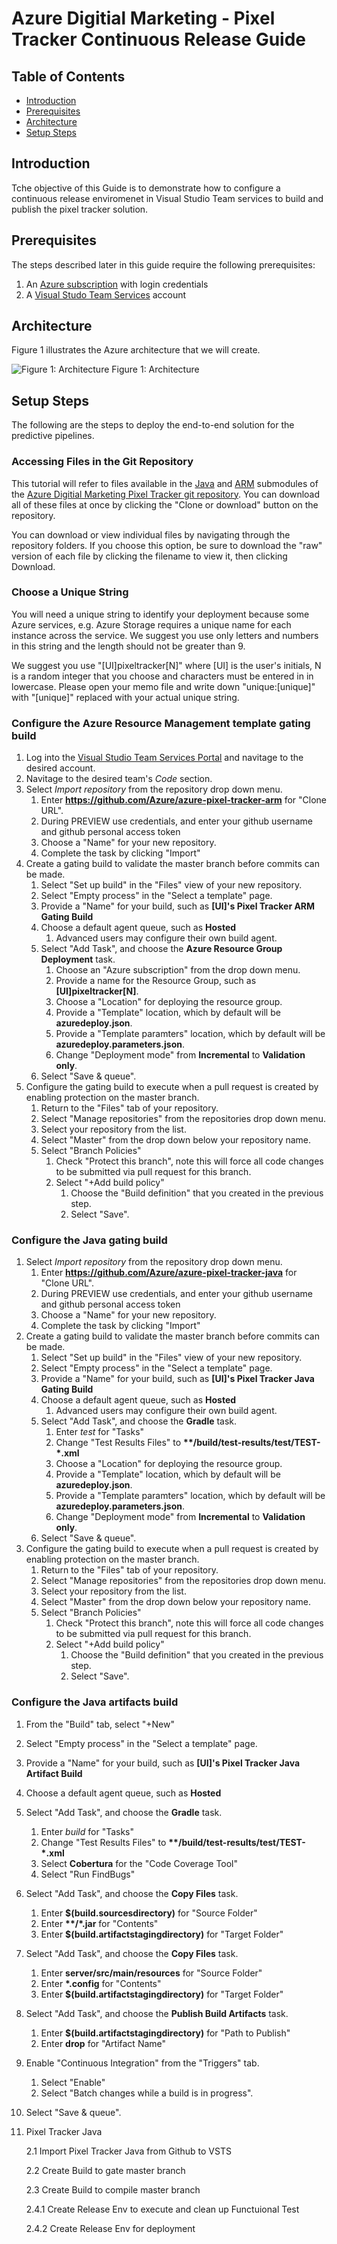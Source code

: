 # Azure Digitial Marketing - Pixel Tracker Continuous Release Guide

## Table of Contents
- [Introduction](#introduction)
- [Prerequisites](#prerequisites)
- [Architecture](#architecture)
- [Setup Steps](#setup-steps)

## Introduction

Tche objective of this Guide is to demonstrate how to configure a continuous release enviromenet in Visual Studio Team services to build and publish the pixel tracker solution.

## Prerequisites

The steps described later in this guide require the following prerequisites:

1.  An [Azure subscription](https://azure.microsoft.com/en-us/) with login credentials
2. A [Visual Studo Team Services](https://www.visualstudio.com/en-us/docs/setup-admin/team-services/sign-up-for-visual-studio-team-services) account

## Architecture

Figure 1 illustrates the Azure architecture that we will create.

 ![Figure 1: Architecture](../resources/architecture.png)
Figure 1: Architecture

## Setup Steps

The following are the steps to deploy the end-to-end solution for the predictive pipelines.

### Accessing Files in the Git Repository

This tutorial will refer to files available in the [Java](https://github.com/Azure/azure-pixel-tracker-java) and [ARM](https://github.com/Azure/azure-pixel-tracker-arm) submodules of the [Azure Digitial Marketing Pixel Tracker git repository](https://github.com/Azure/azure-pixel-tracker). You can download all of these files at once by clicking the "Clone or download" button on the repository.

You can download or view individual files by navigating through the repository folders. If you choose this option, be sure to download the "raw" version of each file by clicking the filename to view it, then clicking Download.

### Choose a Unique String

You will need a unique string to identify your deployment because some Azure services, e.g. Azure Storage requires a unique name for each instance across the service. We suggest you use only letters and numbers in this string and the length should not be greater than 9.
 
We suggest you use "[UI]pixeltracker[N]"  where [UI] is the user's initials,  N is a random integer that you choose and characters must be entered in in lowercase. Please open your memo file and write down "unique:[unique]" with "[unique]" replaced with your actual unique string.

### Configure the Azure Resource Management template gating build
1. Log into the [Visual Studio Team Services Portal](visualstudio.com/) and navitage to the desired account.
1. Navitage to the desired team's *Code* section.
1. Select *Import repository* from the repository drop down menu.
    1. Enter **https://github.com/Azure/azure-pixel-tracker-arm** for "Clone URL".
     1. During PREVIEW use credentials, and enter your github username and github personal access token
    1. Choose a "Name" for your new repository.
    1. Complete the task by clicking "Import"
1. Create a gating build to validate the master branch before commits can be made.
    1. Select "Set up build" in the "Files" view of your new repository.
    1. Select "Empty process" in the "Select a template" page.
    1. Provide a "Name" for your build, such as **[UI]'s Pixel Tracker ARM Gating Build**
    1. Choose a default agent queue, such as **Hosted**
        1. Advanced users may configure their own build agent.
    1. Select "Add Task", and choose the **Azure Resource Group Deployment** task.
        1. Choose an "Azure subscription" from the drop down menu. 
        1. Provide a name for the Resource Group, such as **[UI]pixeltracker[N]**.
        1. Choose a "Location" for deploying the resource group.
        1. Provide a "Template" location, which by default will be **azuredeploy.json**.
        1. Provide a "Template paramters" location, which by default will be **azuredeploy.parameters.json**.
        1. Change "Deployment mode" from **Incremental** to **Validation only**.
    1. Select "Save & queue".
 1. Configure the gating build to execute when a pull request is created by enabling protection on the master branch.
    1. Return to the "Files" tab of your repository. 
    1. Select "Manage repositories" from the repositories drop down menu. 
    1. Select your repository from the list. 
    1. Select "Master" from the drop down below your repository name. 
    1. Select "Branch Policies" 
        1. Check "Protect this branch", note this will force all code changes to be submitted via pull request for this branch. 
        1. Select "+Add build policy"
            1. Choose the "Build definition" that you created in the previous step.
            1. Select "Save".

### Configure the Java gating build
1. Select *Import repository* from the repository drop down menu.
    1. Enter **https://github.com/Azure/azure-pixel-tracker-java** for "Clone URL".
     1. During PREVIEW use credentials, and enter your github username and github personal access token
    1. Choose a "Name" for your new repository.
    1. Complete the task by clicking "Import"
1. Create a gating build to validate the master branch before commits can be made.
    1. Select "Set up build" in the "Files" view of your new repository.
    1. Select "Empty process" in the "Select a template" page.
    1. Provide a "Name" for your build, such as **[UI]'s Pixel Tracker Java Gating Build**
    1. Choose a default agent queue, such as **Hosted**
        1. Advanced users may configure their own build agent.
    1. Select "Add Task", and choose the **Gradle** task.
        1. Enter *test* for "Tasks"
        1. Change "Test Results Files" to **\*\*/build/test-results/test/TEST-*.xml**
        1. Choose a "Location" for deploying the resource group.
        1. Provide a "Template" location, which by default will be **azuredeploy.json**.
        1. Provide a "Template paramters" location, which by default will be **azuredeploy.parameters.json**.
        1. Change "Deployment mode" from **Incremental** to **Validation only**.
    1. Select "Save & queue".
 1. Configure the gating build to execute when a pull request is created by enabling protection on the master branch.
    1. Return to the "Files" tab of your repository. 
    1. Select "Manage repositories" from the repositories drop down menu. 
    1. Select your repository from the list. 
    1. Select "Master" from the drop down below your repository name. 
    1. Select "Branch Policies" 
        1. Check "Protect this branch", note this will force all code changes to be submitted via pull request for this branch. 
        1. Select "+Add build policy"
            1. Choose the "Build definition" that you created in the previous step.
            1. Select "Save".   
            
### Configure the Java artifacts build
1. From the "Build" tab, select "+New"
1. Select "Empty process" in the "Select a template" page.
1. Provide a "Name" for your build, such as **[UI]'s Pixel Tracker Java Artifact Build**
1. Choose a default agent queue, such as **Hosted**
1. Select "Add Task", and choose the **Gradle** task.
	1. Enter *build* for "Tasks"
	1. Change "Test Results Files" to **\*\*/build/test-results/test/TEST-*.xml**
	1. Select **Cobertura** for the "Code Coverage Tool"
	1. Select "Run FindBugs"
1. Select "Add Task", and choose the **Copy Files** task.
	1. Enter **$(build.sourcesdirectory)** for "Source Folder"
	1. Enter **\*\*/\*.jar** for "Contents"
	1. Enter **$(build.artifactstagingdirectory)** for "Target Folder"
1. Select "Add Task", and choose the **Copy Files** task.
	1. Enter **server/src/main/resources** for "Source Folder"
	1. Enter **\*.config** for "Contents"
	1. Enter **$(build.artifactstagingdirectory)** for "Target Folder"
1. Select "Add Task", and choose the **Publish Build Artifacts** task.
	1. Enter **$(build.artifactstagingdirectory)** for "Path to Publish"
	1. Enter **drop** for "Artifact Name"
1. Enable "Continuous Integration" from the "Triggers" tab.
	1. Select "Enable"
	1. Select "Batch changes while a build is in progress". 
1. Select "Save & queue".


2. Pixel Tracker Java

    2.1 Import Pixel Tracker Java from Github to VSTS
      
    2.2 Create Build to gate master branch
    
    2.3 Create Build to compile master branch    

    2.4.1 Create Release Env to execute and clean up Functuional Test
          
    2.4.2 Create Release Env for deployment
